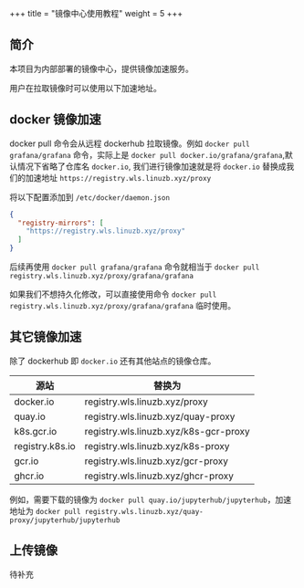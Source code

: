 +++
title = "镜像中心使用教程"
weight = 5
+++

## 简介

本项目为内部部署的镜像中心，提供镜像加速服务。


用户在拉取镜像时可以使用以下加速地址。

## docker 镜像加速

docker pull 命令会从远程 dockerhub 拉取镜像。例如 `docker pull grafana/grafana` 命令，实际上是 `docker pull docker.io/grafana/grafana`,默认情况下省略了仓库名 `docker.io`, 我们进行镜像加速就是将 `docker.io` 替换成我们的加速地址 `https://registry.wls.linuzb.xyz/proxy`

将以下配置添加到 `/etc/docker/daemon.json`

```json
{
  "registry-mirrors": [
    "https://registry.wls.linuzb.xyz/proxy"
  ]
}
```

后续再使用 `docker pull grafana/grafana` 命令就相当于 `docker pull registry.wls.linuzb.xyz/proxy/grafana/grafana`

如果我们不想持久化修改，可以直接使用命令 `docker pull registry.wls.linuzb.xyz/proxy/grafana/grafana` 临时使用。

## 其它镜像加速

除了 dockerhub 即 `docker.io` 还有其他站点的镜像仓库。

| 源站              | 替换为                   |
| --------------- | --------------------- |
| docker.io       | registry.wls.linuzb.xyz/proxy  |
| quay.io         | registry.wls.linuzb.xyz/quay-proxy    |
| k8s.gcr.io      | registry.wls.linuzb.xyz/k8s-gcr-proxy |
| registry.k8s.io | registry.wls.linuzb.xyz/k8s-proxy     |
| gcr.io          | registry.wls.linuzb.xyz/gcr-proxy     |
| ghcr.io         | registry.wls.linuzb.xyz/ghcr-proxy    |

例如，需要下载的镜像为 `docker pull quay.io/jupyterhub/jupyterhub`，加速地址为 `docker pull registry.wls.linuzb.xyz/quay-proxy/jupyterhub/jupyterhub`

## 上传镜像

待补充